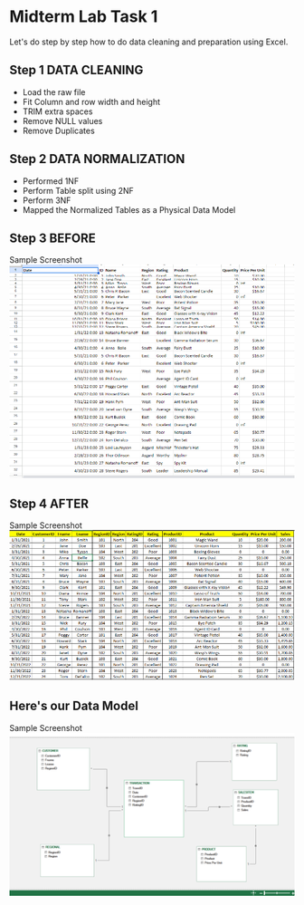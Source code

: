 
# Midterm Lab Task 1
Let's do step by step how to do data cleaning and preparation using Excel.

## Step 1 DATA CLEANING
- Load the raw file
- Fit Column and row width and height
- TRIM extra spaces
- Remove NULL values
- Remove Duplicates
## Step 2 DATA NORMALIZATION
- Performed 1NF
- Perform Table split using 2NF
- Perform 3NF
- Mapped the Normalized Tables as a Physical Data Model
## Step 3 BEFORE
 Sample Screenshot
![screenshot](/Midterm%20Task%201/Images/DataRAW.png)
## Step 4 AFTER
 Sample Screenshot
![screenshot](/Midterm%20Task%201/Images/Data%20Cleaning.png)
## Here's our Data Model
 Sample Screenshot
![screenshot](/Midterm%20Task%201/Images/ERD.ss.png)
